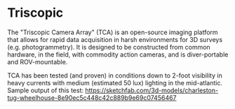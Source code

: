 # Triscopic
The "Triscopic Camera Array" (TCA) is an open-source imaging platform that allows for rapid data acquisition in harsh environments for 3D surveys (e.g. photogrammetry). It is designed to be constructed from common hardware, in the field, with commodity action cameras, and is diver-portable and ROV-mountable.

TCA has been tested (and proven) in conditions down to 2-foot visibility in heavy currents with medium (estimated 50 lux) lighting in the mid-atlantic.
Sample output of this test: https://sketchfab.com/3d-models/charleston-tug-wheelhouse-8e90ec5c448c42c889b9e69c07456467
